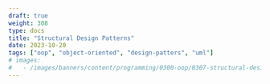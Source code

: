 ```yaml
---
draft: true
weight: 308
type: docs
title: "Structural Design Patterns"
date: 2023-10-20
tags: ["oop", "object-oriented", "design-patters", "uml"]
# images:
#   - /images/banners/content/programming/0300-oop/0307-structural-design-patterns.en.png
---
```


